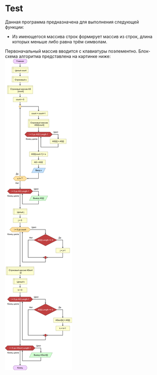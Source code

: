 # Test

Данная программа предназначена для выполнения следующей функции: 
* Из имеющегося массива строк формирует массив из строк, длина которых меньше либо равна трём символам. 

Первоначальный массив вводится с клавиатуры поэлементно. Блок-схема алгоритма представлена на картинке ниже:
![алгоритм](%D0%93%D0%BB%D0%B0%D0%B2%D0%BD%D0%B0%D1%8F.png)